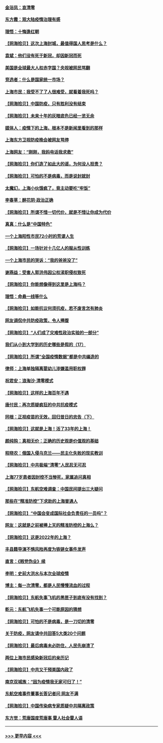 #### [金浴凤：哀清零](../pages/nsc993/n13713507.md?t=04171352) 
#### [东方霞：观大陆疫情治理有感](../pages/nsc993/n13713502.md?t=04171352) 
#### [理悟：十悔逢红朝](../pages/nsc993/n13713500.md?t=04171352) 
#### [【网海拾贝】这次上海封城，最值得国人思考是什么？](../pages/nsc993/n13712983.md?t=04171352) 
#### [袁斌：他们没有死于新冠，却因新冠而死](../pages/nsc993/n13712971.md?t=04171352) 
#### [美国是全球最大人权赤字国？央视被网民骂翻](../pages/nsc993/n13712475.md?t=04171352) 
#### [竞选者：什么是国家统一市场？](../pages/nsc993/n13712470.md?t=04171352) 
#### [上海市民：我受不了了人很难受，就看着我死吗？](../pages/nsc993/n13712354.md?t=04171352) 
#### [【网海拾贝】中国防疫，只有胜利没有结束](../pages/nsc993/n13712343.md?t=04171352) 
#### [【网海拾贝】未来十年的灰暗底色已经一览无余](../pages/nsc993/n13711555.md?t=04171352) 
#### [媒体人：疫情下的上海，根本不是新闻里看到的那样](../pages/nsc993/n13711529.md?t=04171352) 
#### [上海东方卫视防疫晚会被网友骂停](../pages/nsc993/n13711504.md?t=04171352) 
#### [上海网友：“刚刚，我妈电话我求救”](../pages/nsc993/n13710629.md?t=04171352) 
#### [【网海拾贝】你们造了如此大的谣，为何没人担责？](../pages/nsc993/n13710606.md?t=04171352) 
#### [【网海拾贝】可怕的不是病毒，而是说封就封](../pages/nsc993/n13709731.md?t=04171352) 
#### [太魔幻，上海小伙饿疯了，竟主动要吃“牢饭”](../pages/nsc993/n13709700.md?t=04171352) 
#### [李春草：醉花阴·政治正确](../pages/nsc993/n13709048.md?t=04171352) 
#### [【网海拾贝】所谓不惜一切代价，就是不惜让你成为代价](../pages/nsc993/n13708201.md?t=04171352) 
#### [真真：什么是“中国特色”](../pages/nsc993/n13708141.md?t=04171352) 
#### [一个上海阳性市民72小时的荒谬人生](../pages/nsc993/n13706620.md?t=04171352) 
#### [【网海拾贝】一场针对十几亿人的服从性训练](../pages/nsc993/n13706555.md?t=04171352) 
#### [一个上海市民的哭诉：“我的爸爸没了”](../pages/nsc993/n13706497.md?t=04171352) 
#### [谢燕益：受害人郭洪伟因公权渎职侵权致死](../pages/nsc993/n13706184.md?t=04171352) 
#### [【网海拾贝】你能想像得到这里是上海吗？](../pages/nsc993/n13704442.md?t=04171352) 
#### [理悟：命悬一线等什么](../pages/nsc993/n13703131.md?t=04171352) 
#### [【网海拾贝】如能抗议何须抗疫，若不废言怎有肺炎](../pages/nsc993/n13701767.md?t=04171352) 
#### [网友调侃中共防疫政策，令人捧腹](../pages/nsc993/n13701561.md?t=04171352) 
#### [【网海拾贝】“人们成了灾难性政治实验的一部分”](../pages/nsc993/n13698988.md?t=04171352) 
#### [我们从小到大学到的历史哪些是假的（17）](../pages/nsc993/n13698883.md?t=04171352) 
#### [【网海拾贝】所谓“全国疫情数据”都是中共编造的](../pages/nsc993/n13694674.md?t=04171352) 
#### [律师：上海单独隔离婴幼儿涉嫌滥用职权罪](../pages/nsc993/n13694627.md?t=04171352) 
#### [祝君安：浪淘沙·清零模式](../pages/nsc993/n13694452.md?t=04171352) 
#### [【网海拾贝】这样的上海百年不遇](../pages/nsc993/n13692603.md?t=04171352) 
#### [唐付民：再次质疑疯狂的中共抗疫模式](../pages/nsc993/n13691971.md?t=04171352) 
#### [同根：正视疫苗的无效，回归昔日的忠告（下）](../pages/nsc993/n13688756.md?t=04171352) 
#### [【网海拾贝】这就是上海！活了33年的上海！](../pages/nsc993/n13688654.md?t=04171352) 
#### [颜纯钩：真相无价：正确的历史观是价值观的基础](../pages/nsc993/n13688555.md?t=04171352) 
#### [程晓农：俄国入侵乌克兰——民主化失败的现实教训](../pages/nsc993/n13686006.md?t=04171352) 
#### [【网海拾贝】中共极端“清零”人民忍无可忍](../pages/nsc993/n13685914.md?t=04171352) 
#### [上海77岁患者因封控不当惨死，家属追问真相](../pages/nsc993/n13685891.md?t=04171352) 
#### [【网海拾贝】东航空难调查：中国民间提出三大疑问](../pages/nsc993/n13683137.md?t=04171352) 
#### [那些在“精准防控”下求助的上海普通人](../pages/nsc993/n13683088.md?t=04171352) 
#### [【网海拾贝】“中国会变成国际社会负责任的一员吗”？](../pages/nsc993/n13680707.md?t=04171352) 
#### [网友：这就是之前被捧上天的精准防控的上海么？](../pages/nsc993/n13680287.md?t=04171352) 
#### [【网海拾贝】这是2022年的上海？](../pages/nsc993/n13678253.md?t=04171352) 
#### [丰县籍导演不惧风险再度为铁链女事件发声](../pages/nsc993/n13678215.md?t=04171352) 
#### [直言：《贱党伪业》续](../pages/nsc993/n13678056.md?t=04171352) 
#### [李明：史前大洪水与本次全球疫情](../pages/nsc993/n13677332.md?t=04171352) 
#### [博主：每一次清零，都是人民慢慢流血的过程](../pages/nsc993/n13676078.md?t=04171352) 
#### [【网海拾贝】东航失事飞机的黑匣子到底有没有找到？](../pages/nsc993/n13676034.md?t=04171352) 
#### [乾元：东航飞机失事一个可能原因的猜想](../pages/nsc993/n13675834.md?t=04171352) 
#### [【网海拾贝】可怕的不是病毒，是一刀切的清零](../pages/nsc993/n13674403.md?t=04171352) 
#### [关于防疫，网友请中共回答5大类20个问题](../pages/nsc993/n13674318.md?t=04171352) 
#### [【网海拾贝】最后病毒未必防住，人民先崩溃了](../pages/nsc993/n13672307.md?t=04171352) 
#### [两位上海市民感染新冠后的亲历记](../pages/nsc993/n13672217.md?t=04171352) 
#### [【网海拾贝】中共又干预美国内政了](../pages/nsc993/n13669564.md?t=04171352) 
#### [南京双城族：“因为疫情我无家可归了！”](../pages/nsc993/n13669511.md?t=04171352) 
#### [东航空难事件董事长答记者问 网友不满](../pages/nsc993/n13669436.md?t=04171352) 
#### [【网海拾贝】中国传染病专家质疑中共隔离政策](../pages/nsc993/n13667190.md?t=04171352) 
#### [东方觉：荒唐国度荒唐事 雷人社会雷人语](../pages/nsc993/n13666926.md?t=04171352) 

----
#### [ >>> 更早内容 <<< ](../indexes/nsc993-earlier.md)
